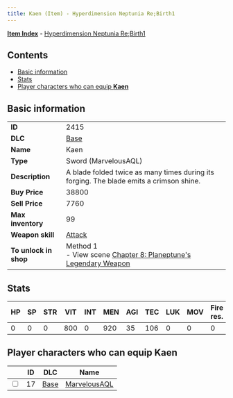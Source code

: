 ```yaml
---
title: Kaen (Item) - Hyperdimension Neptunia Re;Birth1
---
```


[**Item Index**](/neptunia/rb1/item/index.html) - [Hyperdimension Neptunia Re;Birth1](/neptunia/rb1)

## Contents

- [Basic information](#basic-information)
- [Stats](#stats)
- [Player characters who can equip **Kaen**](#player-characters-who-can-equip-kaen)
## Basic information

|   |   |
| -- | -- |
| **ID** | 2415 |
| **DLC** | [Base](/neptunia/rb1/dlc/1-base.html) |
| **Name** | Kaen |
| **Type** | Sword (MarvelousAQL) |
| **Description** | A blade folded twice as many times during its forging. The blade emits a crimson shine. |
| **Buy Price** | 38800 |
| **Sell Price** | 7760 |
| **Max inventory** | 99 |
| **Weapon skill** | [Attack](/neptunia/rb1/skill/1-2601-attack.html) |
| **To unlock in shop** | Method 1<br />- View scene [Chapter 8: Planeptune's Legendary Weapon](/neptunia/rb1/scene/1-804-chapter-8-planeptunes-legendary-weapon.html) |


## Stats

| HP | SP | STR | VIT | INT | MEN | AGI | TEC | LUK | MOV | Fire res. | Ice res. | Wind res. | Lightning res. |
| -- | -- | --- | --- | --- | --- | --- | --- | --- | --- | --------- | -------- | --------- | -------------- |
| 0 | 0 | 0 | 800 | 0 | 920 | 35 | 106 | 0 | 0 | 0 | 0 | 0 | 0 |


## Player characters who can equip **Kaen**

|    | ID | DLC | Name |
| -- | -- | --- | ---- |
| <input type="checkbox" id="rb1-player-1-17" class="trackbox" /> | 17 | [Base](/neptunia/rb1/dlc/1-base.html) | [MarvelousAQL](/neptunia/rb1/player/1-17-marvelousaql.html) |
